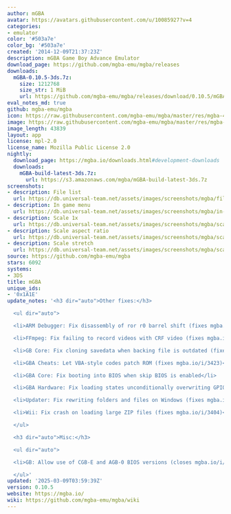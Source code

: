 ```yaml
---
author: mGBA
avatar: https://avatars.githubusercontent.com/u/10085927?v=4
categories:
- emulator
color: '#503a7e'
color_bg: '#503a7e'
created: '2014-12-09T21:37:23Z'
description: mGBA Game Boy Advance Emulator
download_page: https://github.com/mgba-emu/mgba/releases
downloads:
  mGBA-0.10.5-3ds.7z:
    size: 1212768
    size_str: 1 MiB
    url: https://github.com/mgba-emu/mgba/releases/download/0.10.5/mGBA-0.10.5-3ds.7z
eval_notes_md: true
github: mgba-emu/mgba
icon: https://raw.githubusercontent.com/mgba-emu/mgba/master/res/mgba-48.png
image: https://raw.githubusercontent.com/mgba-emu/mgba/master/res/mgba-256.png
image_length: 43839
layout: app
license: mpl-2.0
license_name: Mozilla Public License 2.0
nightly:
  download_page: https://mgba.io/downloads.html#development-downloads
  downloads:
    mGBA-build-latest-3ds.7z:
      url: https://s3.amazonaws.com/mgba/mGBA-build-latest-3ds.7z
screenshots:
- description: File list
  url: https://db.universal-team.net/assets/images/screenshots/mgba/file-list.png
- description: In game menu
  url: https://db.universal-team.net/assets/images/screenshots/mgba/in-game-menu.png
- description: Scale 1x
  url: https://db.universal-team.net/assets/images/screenshots/mgba/scale-1x.png
- description: Scale aspect ratio
  url: https://db.universal-team.net/assets/images/screenshots/mgba/scale-aspect-ratio.png
- description: Scale stretch
  url: https://db.universal-team.net/assets/images/screenshots/mgba/scale-stretch.png
source: https://github.com/mgba-emu/mgba
stars: 6092
systems:
- 3DS
title: mGBA
unique_ids:
- '0x1A1E'
update_notes: '<h3 dir="auto">Other fixes:</h3>

  <ul dir="auto">

  <li>ARM Debugger: Fix disassembly of ror r0 barrel shift (fixes mgba.io/i/3412)</li>

  <li>FFmpeg: Fix failing to record videos with CRF video (fixes mgba.io/i/3368)</li>

  <li>GB Core: Fix cloning savedata when backing file is outdated (fixes mgba.io/i/3388)</li>

  <li>GBA Cheats: Let VBA-style codes patch ROM (fixes mgba.io/i/3423)</li>

  <li>GBA Core: Fix booting into BIOS when skip BIOS is enabled</li>

  <li>GBA Hardware: Fix loading states unconditionally overwriting GPIO memory</li>

  <li>Updater: Fix rewriting folders and files on Windows (fixes mgba.io/i/3384)</li>

  <li>Wii: Fix crash on loading large ZIP files (fixes mgba.io/i/3404)</li>

  </ul>

  <h3 dir="auto">Misc:</h3>

  <ul dir="auto">

  <li>GB: Allow use of CGB-E and AGB-0 BIOS versions (closes mgba.io/i/3427)</li>

  </ul>'
updated: '2025-03-09T03:59:39Z'
version: 0.10.5
website: https://mgba.io/
wiki: https://github.com/mgba-emu/mgba/wiki
---
```

